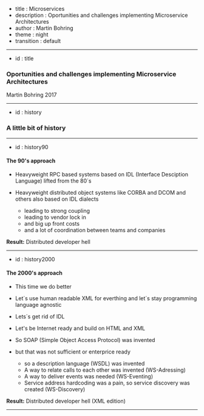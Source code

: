 - title : Microservices
- description : Oportunities and challenges implementing Microservice Architectures
- author : Martin Bohring
- theme : night
- transition : default

***
- id : title

### Oportunities and challenges implementing Microservice Architectures ###

Martin Bohring 2017

***
- id : history

### A little bit of history ###

***
- id : history90

#### The 90's approach ####

- Heavyweight RPC based systems based on IDL (Interface Desciption Language) lifted from the 80´s
- Heavyweight distributed object systems like CORBA and DCOM and others also based on IDL dialects

  - leading to strong coupling
  - leading to vendor lock in
  - and big up front costs
  - and a lot of coordination between teams and companies

**Result:** Distributed developer hell

***
- id : history2000

#### The 2000's approach ####

- This time we do better
- Let´s use human readable XML for everthing and let´s stay programming language agnostic
- Lets´s get rid of IDL
- Let's be Internet ready and build on HTML and XML
- So SOAP (Simple Object Access Protocol) was invented

- but that was not sufficient or enterprice ready

  - so a description language (WSDL) was invented
  - A way to relate calls to each other was invented (WS-Adressing)
  - A way to deliver events was needed (WS-Eventing)
  - Service address hardcoding was a pain, so service discovery was created (WS-Discovery)

**Result:** Distributed developer hell (XML edition)

***
